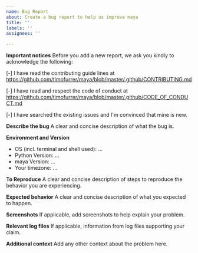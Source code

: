 ```yaml
---
name: Bug Report
about: Create a bug report to help us improve maya
title: ''
labels: ''
assignees: ''

---
```


**Important notices**
Before you add a new report, we ask you kindly to acknowledge the following:

[-] I have read the contributing guide lines at https://github.com/timofurrer/maya/blob/master/.github/CONTRIBUTING.md

[-] I have read and respect the code of conduct at https://github.com/timofurrer/maya/blob/master/.github/CODE_OF_CONDUCT.md

[-] I have searched the existing issues and I'm convinced that mine is new.

**Describe the bug**
A clear and concise description of what the bug is.

**Environment and Version**
* OS (incl. terminal and shell used): ...
* Python Version: ...
* maya Version: ...
* Your timezone: ...

**To Reproduce**
A clear and concise description of steps to reproduce the behavior
you are experiencing.

**Expected behavior**
A clear and concise description of what you expected to happen.

**Screenshots**
If applicable, add screenshots to help explain your problem.

**Relevant log files**
If applicable, information from log files supporting your claim.

**Additional context**
Add any other context about the problem here.
